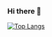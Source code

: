 ### Hi there 👋
[![Top Langs](https://github-readme-stats-teal-eight.vercel.app/api/top-langs/?username=MaybeEther)](https://github.com/anuraghazra/github-readme-stats)
